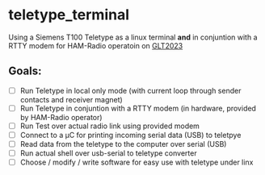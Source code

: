 # teletype_terminal

Using a Siemens T100 Teletype as a linux terminal  __and__ in conjuntion with a RTTY modem for HAM-Radio operatoin on [GLT2023](https://www.linuxtage.at/de/)

## Goals:

- [ ] Run Teletype in local only mode (with current loop through sender contacts and receiver magnet)
- [ ] Run Teletype in conjuntion with a RTTY modem (in hardware, provided by HAM-Radio operator)
- [ ] Run Test over actual radio link using provided modem
- [ ] Connect to a µC for printing incoming serial data (USB) to teletpye
- [ ] Read data from the teletype to the computer over serial (USB)
- [ ] Run actual shell over usb-serial to teletype converter
- [ ] Choose / modify / write software for easy use with teletype under linx
